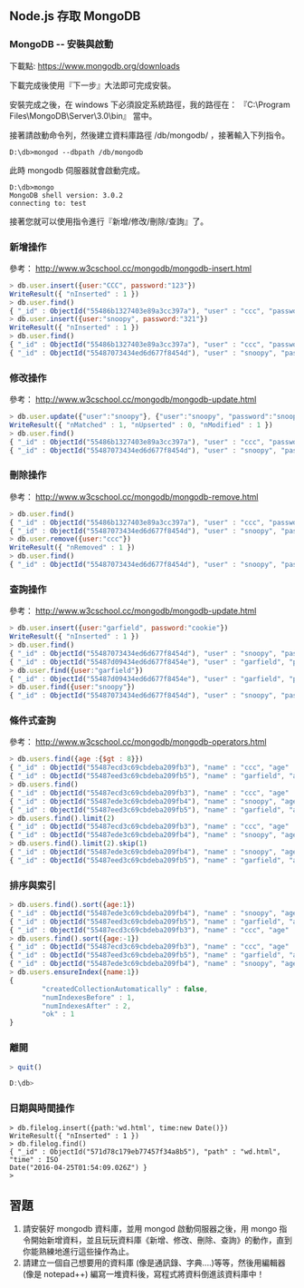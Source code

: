 ## Node.js 存取 MongoDB

### MongoDB -- 安裝與啟動

下載點: <https://www.mongodb.org/downloads>

下載完成後使用『下一步』大法即可完成安裝。

安裝完成之後，在 windows 下必須設定系統路徑，我的路徑在： 『C:\Program Files\MongoDB\Server\3.0\bin』 當中。

接著請啟動命令列，然後建立資料庫路徑 /db/mongodb/ ，接著輸入下列指令。

```
D:\db>mongod --dbpath /db/mongodb
```

此時 mongodb 伺服器就會啟動完成。

```
D:\db>mongo
MongoDB shell version: 3.0.2
connecting to: test
```

接著您就可以使用指令進行『新增/修改/刪除/查詢』了。

### 新增操作

參考： <http://www.w3cschool.cc/mongodb/mongodb-insert.html>

```javascript
> db.user.insert({user:"CCC", password:"123"})
WriteResult({ "nInserted" : 1 })
> db.user.find()
{ "_id" : ObjectId("55486b1327403e89a3cc397a"), "user" : "ccc", "password" : "123" }
> db.user.insert({user:"snoopy", password:"321"})
WriteResult({ "nInserted" : 1 })
> db.user.find()
{ "_id" : ObjectId("55486b1327403e89a3cc397a"), "user" : "ccc", "password" : "123" }
{ "_id" : ObjectId("55487073434ed6d677f8454d"), "user" : "snoopy", "password" : "321" }
```

### 修改操作

參考： <http://www.w3cschool.cc/mongodb/mongodb-update.html>


```javascript
> db.user.update({"user":"snoopy"}, {"user":"snoopy", "password":"snoopy321"})
WriteResult({ "nMatched" : 1, "nUpserted" : 0, "nModified" : 1 })
> db.user.find()
{ "_id" : ObjectId("55486b1327403e89a3cc397a"), "user" : "ccc", "password" : "123" }
{ "_id" : ObjectId("55487073434ed6d677f8454d"), "user" : "snoopy", "password" : "snoopy321" }
```

### 刪除操作

參考： <http://www.w3cschool.cc/mongodb/mongodb-remove.html>


```javascript
> db.user.find()
{ "_id" : ObjectId("55486b1327403e89a3cc397a"), "user" : "ccc", "password" : "123" }
{ "_id" : ObjectId("55487073434ed6d677f8454d"), "user" : "snoopy", "password" : "snoopy321" }
> db.user.remove({user:"ccc"})
WriteResult({ "nRemoved" : 1 })
> db.user.find()
{ "_id" : ObjectId("55487073434ed6d677f8454d"), "user" : "snoopy", "password" : "snoopy321" }
```

### 查詢操作

參考： <http://www.w3cschool.cc/mongodb/mongodb-update.html>


```javascript
> db.user.insert({user:"garfield", password:"cookie"})
WriteResult({ "nInserted" : 1 })
> db.user.find()
{ "_id" : ObjectId("55487073434ed6d677f8454d"), "user" : "snoopy", "password" : "snoopy321" }
{ "_id" : ObjectId("55487d09434ed6d677f8454e"), "user" : "garfield", "password": "cookie" }
> db.user.find({user:"garfield"})
{ "_id" : ObjectId("55487d09434ed6d677f8454e"), "user" : "garfield", "password": "cookie" }
> db.user.find({user:"snoopy"})
{ "_id" : ObjectId("55487073434ed6d677f8454d"), "user" : "snoopy", "password" :"snoopy321" }
```

### 條件式查詢

參考： <http://www.w3cschool.cc/mongodb/mongodb-operators.html>

```javascript
> db.users.find({age :{$gt : 8}})
{ "_id" : ObjectId("55487ecd3c69cbdeba209fb3"), "name" : "ccc", "age" : 45, "password" : "321" }
{ "_id" : ObjectId("55487eed3c69cbdeba209fb5"), "name" : "garfield", "age" : 9,"password" : "garfield123" }
> db.users.find()
{ "_id" : ObjectId("55487ecd3c69cbdeba209fb3"), "name" : "ccc", "age" : 45, "password" : "321" }
{ "_id" : ObjectId("55487ede3c69cbdeba209fb4"), "name" : "snoopy", "age" : 5, "password" : "snoopy123" }
{ "_id" : ObjectId("55487eed3c69cbdeba209fb5"), "name" : "garfield", "age" : 9, "password" : "garfield123" }
> db.users.find().limit(2)
{ "_id" : ObjectId("55487ecd3c69cbdeba209fb3"), "name" : "ccc", "age" : 45, "password" : "321" }
{ "_id" : ObjectId("55487ede3c69cbdeba209fb4"), "name" : "snoopy", "age" : 5, "password" : "snoopy123" }
> db.users.find().limit(2).skip(1)
{ "_id" : ObjectId("55487ede3c69cbdeba209fb4"), "name" : "snoopy", "age" : 5, "password" : "snoopy123" }
{ "_id" : ObjectId("55487eed3c69cbdeba209fb5"), "name" : "garfield", "age" : 9,"password" : "garfield123" }
```

### 排序與索引

```javascript
> db.users.find().sort({age:1})
{ "_id" : ObjectId("55487ede3c69cbdeba209fb4"), "name" : "snoopy", "age" : 5, "password" : "snoopy123" }
{ "_id" : ObjectId("55487eed3c69cbdeba209fb5"), "name" : "garfield", "age" : 9,"password" : "garfield123" }
{ "_id" : ObjectId("55487ecd3c69cbdeba209fb3"), "name" : "ccc", "age" : 45, "password" : "321" }
> db.users.find().sort({age:-1})
{ "_id" : ObjectId("55487ecd3c69cbdeba209fb3"), "name" : "ccc", "age" : 45, "password" : "321" }
{ "_id" : ObjectId("55487eed3c69cbdeba209fb5"), "name" : "garfield", "age" : 9,"password" : "garfield123" }
{ "_id" : ObjectId("55487ede3c69cbdeba209fb4"), "name" : "snoopy", "age" : 5, "password" : "snoopy123" }
> db.users.ensureIndex({name:1})
{
        "createdCollectionAutomatically" : false,
        "numIndexesBefore" : 1,
        "numIndexesAfter" : 2,
        "ok" : 1
}
```

### 離開

```javascript
> quit()

D:\db>
```

### 日期與時間操作

```
> db.filelog.insert({path:'wd.html', time:new Date()})
WriteResult({ "nInserted" : 1 })
> db.filelog.find()
{ "_id" : ObjectId("571d78c179eb77457f34a8b5"), "path" : "wd.html", "time" : ISO
Date("2016-04-25T01:54:09.026Z") }
>

```

## 習題

1. 請安裝好 mongodb 資料庫，並用 mongod 啟動伺服器之後，用 mongo 指令開始新增資料，並且玩玩資料庫《新增、修改、刪除、查詢》的動作，直到你能熟練地進行這些操作為止。
2. 請建立一個自己想要用的資料庫 (像是通訊錄、字典....)等等，然後用編輯器(像是 notepad++) 編寫一堆資料後，寫程式將資料倒進該資料庫中！


